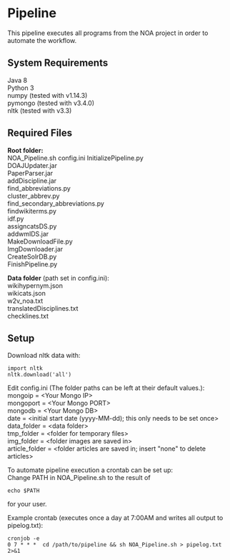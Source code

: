 # Pipeline
This pipeline executes all programs from the NOA project in order to automate the workflow.

## System Requirements
Java 8  
Python 3  
numpy  (tested with v1.14.3)  
pymongo (tested with v3.4.0)  
nltk (tested with v3.3)  

## Required Files
**Root folder:**  
NOA_Pipeline.sh
config.ini
InitializePipeline.py  
DOAJUpdater.jar  
PaperParser.jar  
addDiscipline.jar  
find_abbreviations.py  
cluster_abbrev.py  
find_secondary_abbreviations.py  
findwikiterms.py  
idf.py  
assigncatsDS.py  
addwmIDS.jar  
MakeDownloadFile.py  
ImgDownloader.jar  
CreateSolrDB.py  
FinishPipeline.py  

**Data folder** (path set in config.ini):  
wikihypernym.json  
wikicats.json  
w2v_noa.txt  
translatedDisciplines.txt  
checklines.txt  


## Setup
Download nltk data with:
```console
import nltk  
nltk.download('all')
```

Edit config.ini (The folder paths can be left at their default values.):  
mongoip = \<Your Mongo IP>  
mongoport = \<Your Mongo PORT>  
mongodb = \<Your Mongo DB>  
date = \<initial start date (yyyy-MM-dd); this only needs to be set once>  
data_folder = \<data folder>  
tmp_folder = \<folder for temporary files>  
img_folder = \<folder images are saved in>  
article_folder = <folder articles are saved in; insert "none" to delete articles>  

To automate pipeline execution a crontab can be set up:  
Change PATH in NOA_Pipeline.sh to the result of
```console
echo $PATH
```
for your user.  

Example crontab (executes once a day at 7:00AM and writes all output to pipelog.txt):  
```console
cronjob -e 
0 7 * * *  cd /path/to/pipeline && sh NOA_Pipeline.sh > pipelog.txt 2>&1
```
